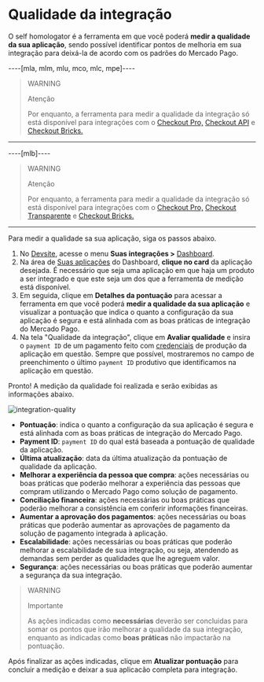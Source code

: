 # Qualidade da integração

O self homologator é a ferramenta em que você poderá **medir a qualidade da sua aplicação**, sendo possível identificar pontos de melhoria em sua integração para deixá-la de acordo com os padrões do Mercado Pago.

----[mla, mlm, mlu, mco, mlc, mpe]---- 
> WARNING
>
> Atenção
>
> Por enquanto, a ferramenta para medir a qualidade da integração só está disponível para integrações com o [Checkout Pro,](/developers/pt/docs/checkout-pro/landing) [Checkout API](/developers/pt/docs/checkout-api/landing) e [Checkout Bricks.](/developers/pt/docs/checkout-bricks/landing)

------------

----[mlb]---- 
> WARNING
>
> Atenção
>
> Por enquanto, a ferramenta para medir a qualidade da integração só está disponível para integrações com o [Checkout Pro,](/developers/pt/docs/checkout-pro/landing) [Checkout Transparente](/developers/pt/docs/checkout-api/landing) e [Checkout Bricks.](/developers/pt/docs/checkout-bricks/landing)

------------

Para medir a qualidade sa sua aplicação, siga os passos abaixo.

1. No [Devsite](/developers/pt/docs), acesse o menu **Suas integrações >** [Dashboard](https://mercadopago[FAKER][URL][DOMAIN]/developers/panel).
2. Na área de [Suas aplicações](/developers/pt/guides/additional-content/dashboard/applications) do Dashboard, **clique no card** da aplicação desejada. É necessário que seja uma aplicação em que haja um produto a ser integrado e que este seja um dos que a ferramenta de medição está disponível.
3. Em seguida, clique em **Detalhes da pontuação** para acessar a ferramenta em que você poderá **medir a qualidade da sua aplicação** e visualizar a pontuação que indica o quanto a configuração da sua aplicação é segura e está alinhada com as boas práticas de integração do Mercado Pago. 
4. Na tela "Qualidade da integração", clique em **Avaliar qualidade** e insira o `payment ID` de um pagamento feito com [credenciais](/developers/pt/guides/additional-content/credentials/credentials) de produção da aplicação em questão. Sempre que possível, mostraremos no campo de preenchimento o último `payment ID` produtivo que identificamos na aplicação em questão.

Pronto! A medição da qualidade foi realizada e serão exibidas as informações abaixo.

![integration-quality](homologator/integration-quality-pt.png)

* **Pontuação**: indica o quanto a configuração da sua aplicação é segura e está alinhada com as boas práticas de integração do Mercado Pago.
* **Payment ID**: `payment ID` do qual está baseada a pontuação de qualidade da aplicação.
* **Última atualização**: data da última atualização da pontuação de qualidade da aplicação.
* **Melhorar a experiência da pessoa que compra**: ações necessárias ou boas práticas que poderão melhorar a experiência das pessoas que compram utilizando o Mercado Pago como solução de pagamento.
* **Conciliação financeira**: ações necessárias ou boas práticas que poderão melhorar a consistência em conferir informações financeiras.
* **Aumentar a aprovação dos pagamentos**: ações necessárias ou boas práticas que poderão aumentar as aprovações de pagamento da solução de pagamento integrada à aplicação.
* **Escalabilidade**: ações necessárias ou boas práticas que poderão melhorar a escalabilidade de sua integração, ou seja, atendendo as demandas sem perder as qualidades que lhe agreguem valor.
* **Segurança**: ações necessárias ou boas práticas que poderão aumentar a segurança da sua integração.

> WARNING
>
> Importante
>
> As ações indicadas como **necessárias** deverão ser concluidas para somar os pontos que irão melhorar a qualidade da sua integração, enquanto as indicadas como **boas práticas** não impactarão na pontuação.

Após finalizar as ações indicadas, clique em **Atualizar pontuação** para concluir a medição e deixar a sua aplicacão completa para integração.
